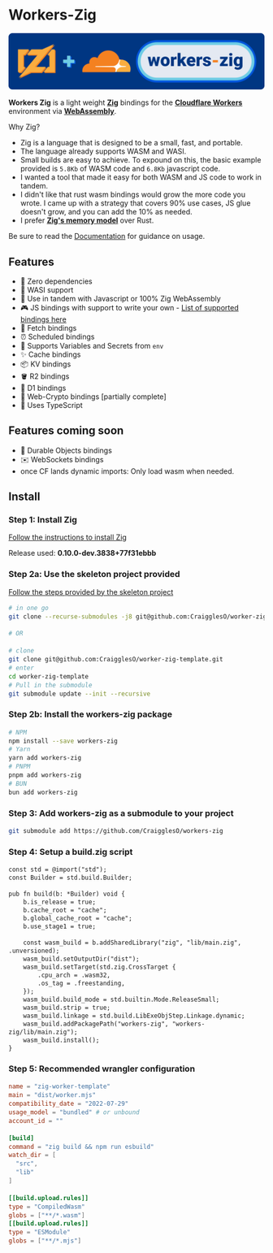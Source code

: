 # Workers-Zig

![workers-zig](.github/workers-zig.svg)

**Workers Zig** is a light weight [**Zig**](https://ziglang.org/) bindings for the [**Cloudflare Workers**](https://workers.cloudflare.com/) environment via [**WebAssembly**](https://webassembly.org/).

Why Zig?
* Zig is a language that is designed to be a small, fast, and portable.
* The language already supports WASM and WASI.
* Small builds are easy to achieve. To expound on this, the basic example provided is `5.8Kb` of WASM code and `6.8Kb` javascript code.
* I wanted a tool that made it easy for both WASM and JS code to work in tandem.
* I didn't like that rust wasm bindings would grow the more code you wrote. I came up with a strategy that covers 90% use cases, JS glue doesn't grow, and you can add the 10% as needed.
* I prefer [**Zig's memory model**](https://www.scattered-thoughts.net/writing/how-safe-is-zig/) over Rust.


Be sure to read the [Documentation](https://github.com/CraigglesO/workers-zig/tree/master/docs) for guidance on usage.

## Features

- 🔗 Zero dependencies
- 🗿 WASI support
- 🤝 Use in tandem with Javascript or 100% Zig WebAssembly
- 🎮 JS bindings with support to write your own - [List of supported bindings here](https://github.com/CraigglesO/workers-zig/tree/master/docs/bindings)
- 📨 Fetch bindings
- ⏰ Scheduled bindings
- 🔑 Supports Variables and Secrets from `env`
- ✨ Cache bindings
- 📦 KV bindings
- 🪣 R2 bindings
- 💾 D1 bindings
- 🔐 Web-Crypto bindings [partially complete]
- 💪 Uses TypeScript

## Features coming soon

- 📌 Durable Objects bindings
- ✉️ WebSockets bindings
- once CF lands dynamic imports: Only load wasm when needed.

## Install

### Step 1: Install Zig

[Follow the instructions to install Zig](https://ziglang.org/learn/getting-started/)

Release used: **0.10.0-dev.3838+77f31ebbb**

### Step 2a: Use the skeleton project provided

[Follow the steps provided by the skeleton project](https://github.com/CraigglesO/worker-zig-template)

```bash
# in one go
git clone --recurse-submodules -j8 git@github.com:CraigglesO/worker-zig-template.git

# OR

# clone
git clone git@github.com:CraigglesO/worker-zig-template.git
# enter
cd worker-zig-template
# Pull in the submodule
git submodule update --init --recursive
```

### Step 2b: Install the workers-zig package

```bash
# NPM
npm install --save workers-zig
# Yarn
yarn add workers-zig
# PNPM
pnpm add workers-zig
# BUN
bun add workers-zig
```

### Step 3: Add workers-zig as a submodule to your project

```bash
git submodule add https://github.com/CraigglesO/workers-zig
```

### Step 4: Setup a **build.zig** script

```zig
const std = @import("std");
const Builder = std.build.Builder;

pub fn build(b: *Builder) void {
    b.is_release = true;
    b.cache_root = "cache";
    b.global_cache_root = "cache";
    b.use_stage1 = true;

    const wasm_build = b.addSharedLibrary("zig", "lib/main.zig", .unversioned);
    wasm_build.setOutputDir("dist");
    wasm_build.setTarget(std.zig.CrossTarget {
        .cpu_arch = .wasm32,
        .os_tag = .freestanding,
    });
    wasm_build.build_mode = std.builtin.Mode.ReleaseSmall;
    wasm_build.strip = true;
    wasm_build.linkage = std.build.LibExeObjStep.Linkage.dynamic;
    wasm_build.addPackagePath("workers-zig", "workers-zig/lib/main.zig");
    wasm_build.install();
}
```

### Step 5: Recommended wrangler configuration

```toml
name = "zig-worker-template"
main = "dist/worker.mjs"
compatibility_date = "2022-07-29"
usage_model = "bundled" # or unbound
account_id = ""

[build]
command = "zig build && npm run esbuild"
watch_dir = [
  "src",
  "lib"
]

[[build.upload.rules]]
type = "CompiledWasm"
globs = ["**/*.wasm"]
[[build.upload.rules]]
type = "ESModule"
globs = ["**/*.mjs"]
```
